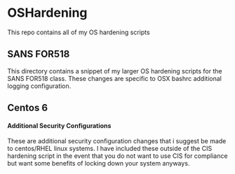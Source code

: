 # OSHardening
This repo contains all of my OS hardening scripts

## SANS FOR518
This directory contains a snippet of my larger OS hardening scripts for the SANS FOR518 class. These changes are specific to OSX bashrc additional logging configuration.

## Centos 6
#### Additional Security Configurations
These are additional security configuration changes that i suggest be made to centos/RHEL linux systems. I have included these outside of the CIS hardening script in the event that you do not want to use CIS for compliance but want some benefits of locking down your system anyways.
